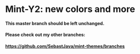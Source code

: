 # Mint-Y2: new colors and more
#### This master branch should be left unchanged.
#### Please check out my other branches:
#### https://github.com/SebastJava/mint-themes/branches
